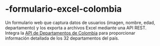 # -formulario-excel-colombia
Un formulario web que captura datos de usuarios (imagen, nombre, edad, departamento) y los exporta a archivos Excel mediante una API REST. Integra la [API de Departamentos de Colombia](https://api-colombia.com/api/v1/Department) para proporcionar información detallada de los 32 departamentos del país.
